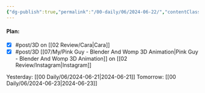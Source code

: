```yaml
---
{"dg-publish":true,"permalink":"/00-daily/06/2024-06-22/","contentClasses":"daily Saturday page-white","noteIcon":"","created":"2025-01-21T01:20:16.086+10:00","updated":"2025-01-21T15:25:25.686+10:00"}
---
```


#### Plan:
- [x] #post/3D on [[02 Review/Cara\|Cara]]
- [x] #post/3D [[07/My/Pink Guy - Blender And Womp 3D Animation\|Pink Guy - Blender And Womp 3D Animation]] on [[02 Review/Instagram\|Instagram]]

Yesterday: [[00 Daily/06/2024-06-21\|2024-06-21]]
Tomorrow: [[00 Daily/06/2024-06-23\|2024-06-23]]

